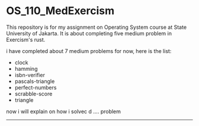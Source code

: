 # OS_110_MedExercism
This repository is for my assignment on Operating System course at State University of Jakarta. It is about completing five medium problem in Exercism's rust.

i have completed about 7 medium problems for now, here is the list:
- clock
- hamming
- isbn-verifier
- pascals-triangle
- perfect-numbers
- scrabble-score
- triangle

now i will explain on how i solvec  d .... problem
___

